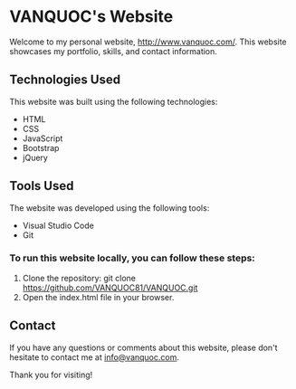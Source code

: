 # VANQUOC's Website
Welcome to my personal website, http://www.vanquoc.com/. This website showcases my portfolio, skills, and contact information.

## Technologies Used
This website was built using the following technologies:

* HTML
* CSS
* JavaScript
* Bootstrap
* jQuery

## Tools Used
The website was developed using the following tools:

* Visual Studio Code
* Git

### To run this website locally, you can follow these steps:

1. Clone the repository: git clone https://github.com/VANQUOC81/VANQUOC.git
2. Open the index.html file in your browser.

## Contact
If you have any questions or comments about this website, please don't hesitate to contact me at info@vanquoc.com.

Thank you for visiting!
